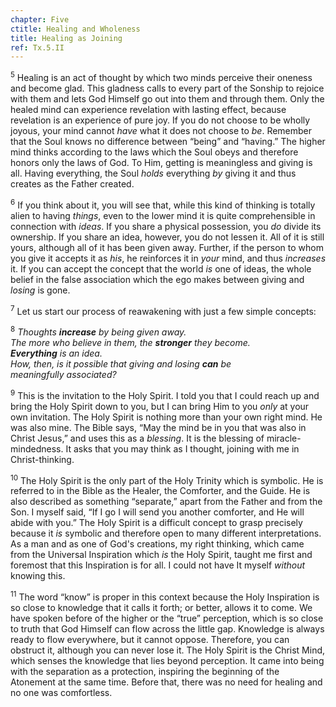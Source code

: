 ```yaml
---
chapter: Five
ctitle: Healing and Wholeness
title: Healing as Joining
ref: Tx.5.II
---
```


<sup>5</sup> Healing is an act of thought by which two minds perceive their oneness
and become glad. This gladness calls to every part of the Sonship to
rejoice with them and lets God Himself go out into them and through
them. Only the healed mind can experience revelation with lasting
effect, because revelation is an experience of pure joy. If you do not
choose to be wholly joyous, your mind cannot *have* what it does not
choose to *be*. Remember that the Soul knows no difference between
“being” and “having.” The higher mind thinks according to the laws which
the Soul obeys and therefore honors only the laws of God. To Him,
getting is meaningless and giving is all. Having everything, the Soul
*holds* everything *by* giving it and thus creates as the Father
created.

<sup>6</sup> If you think about it, you will see that, while this kind of thinking
is totally alien to having *things*, even to the lower mind it is quite
comprehensible in connection with *ideas*. If you share a physical
possession, you *do* divide its ownership. If you share an idea,
however, you do not lessen it. All of it is still yours, although all of
it has been given away. Further, if the person to whom you give it
accepts it as *his*, he reinforces it in *your* mind, and thus
*increases* it. If you can accept the concept that the world *is* one of
ideas, the whole belief in the false association which the ego makes
between giving and *losing* is gone.

<sup>7</sup> Let us start our process of reawakening with just a few simple
concepts:

<sup>8</sup> *Thoughts **increase** by being given away.<br/>
The more who believe in them, the **stronger** they become.<br/>
**Everything** is an idea.<br/>
How, then, is it possible that giving and losing **can** be<br/>
meaningfully associated?*

<sup>9</sup> This is the invitation to the Holy Spirit. I told you that I could
reach up and bring the Holy Spirit down to you, but I can bring Him to
you *only* at your own invitation. The Holy Spirit is nothing more than
your own right mind. He was also mine.  The Bible says, “May the mind be
in you that was also in Christ Jesus,” and uses this as a *blessing*. It
is the blessing of miracle-mindedness.  It asks that you may think as I
thought, joining with me in Christ-thinking.

<sup>10</sup> The Holy Spirit is the only part of the Holy Trinity which is
symbolic. He is referred to in the Bible as the Healer, the Comforter,
and the Guide. He is also described as something “separate,” apart from
the Father and from the Son. I myself said, “If I go I will send you
another comforter, and He will abide with you.” The Holy Spirit is a
difficult concept to grasp precisely because it *is* symbolic and
therefore open to many different interpretations. As a man and as one of
God's creations, my right thinking, which came from the Universal
Inspiration which *is* the Holy Spirit, taught me first and foremost
that this Inspiration is for all. I could not have It myself *without*
knowing this.

<sup>11</sup> The word “know” is proper in this context because the Holy
Inspiration is so close to knowledge that it calls it forth; or better,
allows it to come. We have spoken before of the higher or the “true”
perception, which is so close to truth that God Himself can flow across
the little gap. Knowledge is always ready to flow everywhere, but it
cannot oppose. Therefore, you can obstruct it, although you can never
lose it. The Holy Spirit is the Christ Mind, which senses the knowledge
that lies beyond perception. It came into being with the separation as a
protection, inspiring the beginning of the Atonement at the same time.
Before that, there was no need for healing and no one was comfortless.

